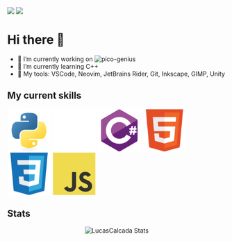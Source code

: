 <div align="left">
    <a href = "mailto:lucasmgmcalcada@gmail.com"><img src="https://img.shields.io/badge/-Gmail-%23333?style=for-the-badge&logo=gmail" target="_blank"></a>
    <a href = "https://lucascalcada.itch.io/"><img src="https://img.shields.io/badge/-Itch.io-%23333?style=for-the-badge&logo=itchdotio" target="_blank"></a>
</div>

# Hi there 👋

- 🔨 I’m currently working on ![pico-genius](https://github.com/LucasCalcada/pico-genius)
- 📖 I’m currently learning C++
- 🔧 My tools: VSCode, Neovim, JetBrains Rider, Git, Inkscape, GIMP, Unity

## My current skills
<div align="left">
    <img align="center" alt="Python" src="https://raw.githubusercontent.com/devicons/devicon/master/icons/python/python-original.svg" width="100px" height="100px""/>
    <img align="center" alt="Unity" src="/images/unity-original.svg" width="100px" height="100px" style="color:'white'"/>
    <img align="center" alt="C#" src="https://raw.githubusercontent.com/devicons/devicon/master/icons/csharp/csharp-original.svg" width="100px" height="100px"/>
    <img align="center" alt="HTML" src="https://raw.githubusercontent.com/devicons/devicon/master/icons/html5/html5-original.svg" width="100px" height="100px"/>
    <img align="center" alt="CSS" src="https://raw.githubusercontent.com/devicons/devicon/master/icons/css3/css3-original.svg" width="100px" height="100px"/>
    <img align="center" alt="Js" src="https://raw.githubusercontent.com/devicons/devicon/master/icons/javascript/javascript-original.svg" width="100px" height="100px"/>
</div>

## Stats
<div align="center">
    <img src="https://streak-stats.demolab.com/?user=LucasCalcada&theme=transparent&hide_border=true&disable_animations=true" alt="LucasCalcada Stats" width='60%' />
</div>

